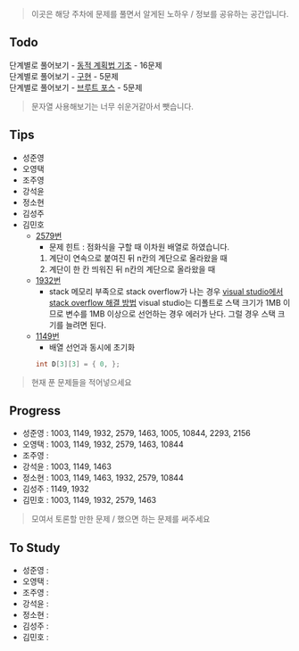 > 이곳은 해당 주차에 문제를 풀면서 알게된 노하우 / 정보를 공유하는 공간입니다.

 ## Todo

 단계별로 풀어보기 - [동적 계획법 기초](https://www.acmicpc.net/step/16) - 16문제  
 단계별로 풀어보기 - [구현](https://www.acmicpc.net/step/17) - 5문제  
 단계별로 풀어보기 - [브루트 포스](https://www.acmicpc.net/step/22) - 5문제  

 > 문자열 사용해보기는 너무 쉬운거같아서 뺏습니다.

 ## Tips

 - 성준영
 - 오영택
 - 조주영
 - 강석윤
 - 정소현
 - 김성주
 - 김민호
 	- [2579번](https://github.com/sungjunyoung/algorithm-study/tree/master/week_3/2579_dolplusi.cpp)
 		- 문제 힌트 : 점화식을 구할 때 이차원 배열로 하였습니다. 
 		1. 계단이 연속으로 붙여진 뒤 n칸의 계단으로 올라왔을 때
 		2. 계단이 한 칸 띄워진 뒤 n칸의 계단으로 올라왔을 때 
 	- [1932번](https://github.com/sungjunyoung/algorithm-study/tree/master/week_3/1932_dolplusi.cpp)
 		- stack 메모리 부족으로 stack overflow가 나는 경우
 		[visual studio에서 stack overflow 해결 방법](http://ocllos.tistory.com/39)
 		visual studio는 디폴트로 스택 크기가 1MB 이므로 변수를 1MB 이상으로 선언하는 경우 에러가 난다.
 		그럴 경우 스택 크기를 늘려면 된다.
 	- [1149번](https://github.com/sungjunyoung/algorithm-study/tree/master/week_3/1003_dolplusi.cpp)
   		- 배열 선언과 동시에 초기화
    	```cpp
    	int D[3][3] = { 0, };
    	```

 > 현재 푼 문제들을 적어넣으세요

 ## Progress

 - 성준영 : 1003, 1149, 1932, 2579, 1463, 1005, 10844, 2293, 2156
 - 오영택 : 1003, 1149, 1932, 2579, 1463, 10844
 - 조주영 :
 - 강석윤 : 1003, 1149, 1463
 - 정소현 : 1003, 1149, 1463, 1932, 2579, 10844
 - 김성주 : 1149, 1932
 - 김민호 : 1003, 1149, 1932, 2579, 1463

 > 모여서 토론할 만한 문제 / 했으면 하는 문제를 써주세요

 ## To Study

- 성준영 :
- 오영택 :
- 조주영 :
- 강석윤 :
- 정소현 :
- 김성주 :
- 김민호 : 
